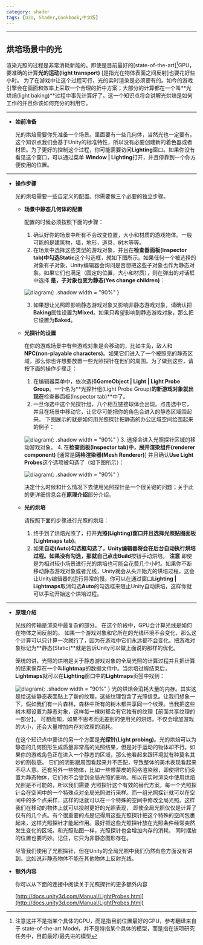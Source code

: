 ```yaml
---
category: shader
tags: [U3D, Shader,Cookbook,中文版]
---
```

***



## 烘培场景中的光

渲染光照的过程是非常消耗新能的。即使是目前最好的[state-of-the-art][^SOTA]GPU，要准确的计算**光的运动(light transport)** [是指光在物体表面之间反射]也要花好些小时。 为了在游戏中让这个过程可行，光的实时渲染是必须要有的。如今的游戏引擎会在画面和效率上采取一个合理的折中方案；大部分的计算都在一个叫**光烘焙(light baking)**过程中事先计算好了。这一个知识点将会讲解光烘焙是如何工作的并且你该如何充分的利用它。

***




- **始前准备**

  光的烘焙需要你先准备一个场景。里面要有一些几何体，当然光也一定要有。这个知识点我们会基于Unity的标准特性，所以没有必要创建新的着色器或者材质。为了更好的控制这个过程，你可能需要访问**Lighting**窗口。如果你没有看见这个窗口，可以通过菜单 **Window &#124; Lighting**打开，并且停靠到一个你方便使用的位置。

***




- **操作步骤**

  光的烘培需要一些自定义的配置。你需要做三个必要的独立步骤。

  - **场景中静态几何体的配置**
  
    配置的时候必须按照下面的步骤：
    1. 确认好你的场景中所有不会改变位置，大小和材质的游戏物体。一般可能的是建筑物，墙，地形，道具，树木等等。
    2. 在场景中选择这些类型的游戏对象，并且在**检查器面板(Inspector  tab)**中勾选**Static**这个勾选框，就如下图所示。如果任何一个被选择的对象有子对象，Unity编辑器会询问是否想把这些子对象也作为静态对象。如果它们也满足（固定的位置，大小和材质），则在弹出的对话框中选择 **是，子对象也变为静态(Yes change children)**：

    ![diagram](https://linkliu.github.io/game-tech-post/assets/img/shader_book/diagram54.png){:  .shadow width = "90%" }
    
    3. 如果想让光照即影响静态游戏对象又影响非静态游戏对象，请确认把**Baking**属性设置为**Mixed**。如果只希望影响到静态游戏对象，那么把它设置为**Baked**。
    
  - **光探针的设置**
  
    在你的游戏场景中有些游戏对象是会移动的，比如主角，敌人和**NPC(non-playable characters)**。如果它们进入了一个被照亮的静态区域，那么你也许想要放置一些光照探针在他们的周围。为了做到这些，请按下面的操作步骤走：
  
    1. 在编辑器菜单中，依次选择**GameObject &#124; Light &#124; Light Probe Group**。一个名为**光探针组(Light Probe Group)**的新游戏对象就出现在**检查器面板(Inspector  tab)**中了。
    2. 一旦你选中这个光探针组，八个相互链接球体会出现。点击选中它，并且在场景中移动它，让它尽可能把你的角色会进入的静态区域围起来。 下图展示的就是如何用光照探针把静态的办公区域空间给围起来的例子：
    
    ![diagram](https://linkliu.github.io/game-tech-post/assets/img/shader_book/diagram55.png){:  .shadow width = "90%" }
    3. 选择会进入光照探针区域的移动游戏对象。
    4. 在**检查面板(Inspector tab)**中，展开**渲染组件(renderer component)** [通常是**网格渲染器(Mesh Renderer)**] 并且确认**Use Light Probes**这个选项被勾选了（如下图所示）：
    
    ![diagram](https://linkliu.github.io/game-tech-post/assets/img/shader_book/diagram56.png){:  .shadow width = "90%" }
    
    决定什么时候和什么情况下去使用光照探针是一个很关键的问题；关于此的更详细信息会在**原理介绍**部分介绍。
    
  - **光的烘培**
  
    请按照下面的步骤进行光照的烘焙：
    1. 终于到了烘焙光照了，打开**光照(Lighting)**窗口并且选择**光照贴图面板(Lightmaps tab)**。
    2. 如果**自动(Auto)**勾选框勾选了，Unity编辑器将会在后台自动执行烘培过程。如果没有勾选，那就自己点击**Build**按钮手动烘培。
    **注意**
    即使是为相对较小场景进行光的烘培也可能会花费几个小时。如果你不断移动静态游戏对象或者光线，Unity就会从头开始光的烘培过程，这会让Unity编辑器的运行异常的慢。你可以在通过窗口**Lighting &#124; Lightmaps**取消勾选**Auto**的勾选框来阻止Unity自动烘培，这样你就可以手动开始这个烘培过程。

***

- **原理介绍**

  光线的传输是渲染中最复杂的部分。 在这个阶段中，GPU会计算光线是如何在物体之间反射的。 如果一个游戏对象和它所在的光线环境不会变化，那么这个计算可以只计算一次就行了，因为在游戏中它们永远都不会变化。把游戏对象标记为**静态(Static)**就是告诉Unity可以做上面说的那样的优化。
  
  笼统的讲，光照的烘培是关于静态游戏对象的全局光照的计算过程并且把计算的结果保存在一个叫**lightmap**的数据文件中。当烘培过程结束后，**Lightmaps**就可以在**Lighting**窗口中的**Lightmaps**页签中找到：   

  ![diagram](https://linkliu.github.io/game-tech-post/assets/img/shader_book/diagram57.png){:  .shadow width = "90%" }
  光的烘焙会消耗大量的内存。其实这是给这些静态表面贴上了新的纹理，这些纹理包含了光照信息。让我们想象一下，假如我们有一片森林，森林中所有的树木都共享同一个纹理。当我把这些树木都设置为静态对象，这样每一棵树都会有它独有的纹理【前面共享纹理的一部分】。
  可想而知，如果不思考而无差别的使用光的烘焙，不仅会增加游戏的大小，还会大量增加内存对纹理的消耗。  
   

  在这个知识点中要讲的另一个方面是**光探针(Light probing)**。光的烘焙可以为静态的几何图形生成质量非常高的光照结果，但是对于运动的物体却不行。如果你的游戏角色正在进入一个静态的区域，那么他看起来跟环境就有种莫名其妙的割裂感。
  它们的阴影跟周围看起来并不匹配，导致整体的美术表现看起来不尽人意。还有另外一些物体，比如一些带蒙皮的网格渲染器，即使把它们设置为静态物体，它们也不会受到全局光照的影响。所以在实时渲染中使用烘焙光照是不可能的，所以我们需要
  光照探针这个有效的替代方案。每一个光照探针会在空间中的一个特殊点对全局光照进行采样。而一组光照探针就可以在空间中的多个点采样，这样的话就可以在一个特殊的空间中修改全局光照。这样我们在移动的物体上就可以投射更好的光照表现，
  即使全局光照仅仅是计算了仅有的几个点。有个很重要的点是记得用这些光照探针把这个特殊的空间包裹起来，这样光照探针才能起作用。最好把这些光照探针放在光照条件经常突然发生变化的区域。和光照贴图一样，光照探针也会增加内存的消耗，
  同时摆放的位置也要巧妙。记住，它只为非静态图形存在。  

  尽管我们使用了光照探针，但在Unity的全局光照中我们仍然有些方面没有讲到。比如说非静态物体不能在其他物体上反射光线。  



- **额外内容**

    你可以从下面的连接中阅读关于光照探针的更多额外内容  

    [http://docs.unity3d.com/Manual/LightProbes.html](http://docs.unity3d.com/Manual/LightProbes.html)




[^SOTA]:注意这并不是指某个具体的GPU，而是指目前位置最好的GPU，参考翻译来自于 state-of-the-art Model，并不是特指某个具体的模型，而是指在该项研究任务中，目前最好/最先进的模型

